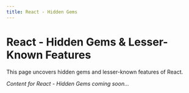 ```yaml
---
title: React - Hidden Gems
---
```


# React - Hidden Gems & Lesser-Known Features

This page uncovers hidden gems and lesser-known features of React.

*Content for React - Hidden Gems coming soon...*
